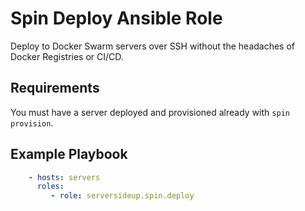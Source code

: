# Spin Deploy Ansible Role
Deploy to Docker Swarm servers over SSH without the headaches of Docker Registries or CI/CD.

## Requirements

You must have a server deployed and provisioned already with `spin provision`.

## Example Playbook
```yml
    - hosts: servers
      roles:
         - role: serversideup.spin.deploy
```